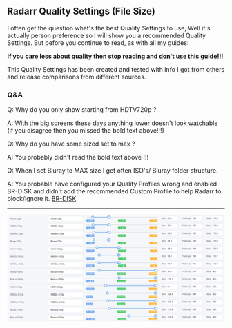 ## Radarr Quality Settings (File Size)

I often get the question what's the best Quality Settings  to use,
Well it's actually person preference so I will show you a recommended Quality Settings.
But before you continue to read, as with all my guides:

**If you care less about quality then stop reading and don't use this guide!!!**

This Quality Settings has been created and tested with info I got from others and release comparisons from different sources.

### Q&A

Q: Why do you only show starting from HDTV720p ?

A: With the big screens these days anything lower doesn't look watchable (if you disagree then you missed the bold text above!!!)

Q: Why do you have some sized set to max ?

A: You probably didn't read the bold text above !!!

Q: When I set Bluray to MAX size I get often ISO's/ Bluray folder structure.

A: You probable have configured your Quality Profiles wrong and enabled BR-DISK and didn't add the recommended Custom Profile to help Radarr to block/ignore it. [BR-DISK](Collection-of-Custom-Formats-for-RadarrV3.md#br-disk)

------

![image-20201007190601478](images/image-20201007190601478.png)
